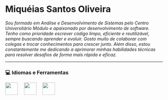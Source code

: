 # **Miquéias Santos Oliveira**

*Sou formado em Análise e Desenvolvimento de Sistemas pelo Centro Universitário Módulo e apaixonado por desenvolvimento de software. Tenho como prioridade escrever código limpo, eficiente e reutilizável, sempre buscando aprender e evoluir. Gosto muito de colaborar com colegas e trocar conhecimentos para crescer junto. Além disso, estou constantemente me dedicando a aprimorar minhas habilidades técnicas para resolver desafios de forma mais rápida e eficaz.*

___

### 💻 Idiomas e Ferramentas

<img src="https://cdn.jsdelivr.net/gh/devicons/devicon/icons/java/java-original.svg" width="40"/> &nbsp; &nbsp;
<img src="https://cdn.jsdelivr.net/gh/devicons/devicon/icons/git/git-original.svg" width="40"/> &nbsp; &nbsp;
<img src="https://cdn.jsdelivr.net/gh/devicons/devicon/icons/github/github-original.svg" width="40"/>
